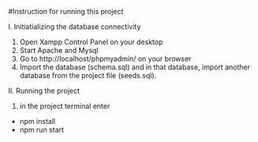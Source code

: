 #Instruction for running this project

I. Initiatializing the database connectivity

1. Open Xampp Control Panel on your desktop
2. Start Apache and Mysql
3. Go to http://localhost/phpmyadmin/ on your browser
4. Import the database (schema.sql) and in that database, import another database from the project file (seeds.sql).


II. Running the project
1. in the project terminal enter 
* npm install
* npm run start

